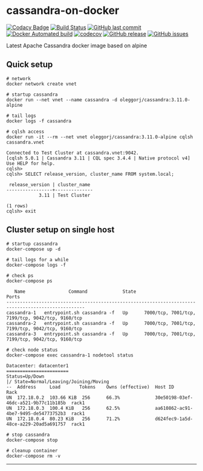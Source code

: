 # cassandra-on-docker

[![Codacy Badge](https://api.codacy.com/project/badge/Grade/6ea5114267b848cca9799603bbffa7bc)](https://app.codacy.com/app/oleggorj/cassandra-on-docker?utm_source=github.com&utm_medium=referral&utm_content=OlegGorj/cassandra-on-docker&utm_campaign=badger)
[![Build Status](https://travis-ci.org/OlegGorj/cassandra-on-docker.svg?branch=master)](https://travis-ci.org/OlegGorj/cassandra-on-docker)
[![GitHub last commit](https://img.shields.io/github/last-commit/google/skia.svg?branch=master)](https://travis-ci.org/OlegGorj/cassandra-on-docker)
[![Docker Automated build](https://img.shields.io/docker/automated/jrottenberg/ffmpeg.svg)](https://dockerbuildbadges.quelltext.eu/status.svg?organization=oleggorj&repository=cassandra-on-docker)
[![codecov](https://codecov.io/gh/OlegGorj/cassandra-on-docker/branch/master/graph/badge.svg)](https://codecov.io/gh/OlegGorj/cassandra-on-docker)
[![GitHub release](https://img.shields.io/github/release/OlegGorj/cassandra-on-docker.svg)](https://github.com/OlegGorj/cassandra-on-docker/releases)
[![GitHub issues](https://img.shields.io/github/issues/OlegGorj/cassandra-on-docker.svg)](https://github.com/OlegGorj/cassandra-on-docker/issues)


Latest Apache Cassandra docker image based on alpine


## Quick setup

```
# network
docker network create vnet

# startup cassandra
docker run --net vnet --name cassandra -d oleggorj/cassandra:3.11.0-alpine

# tail logs
docker logs -f cassandra

# cqlsh access
docker run -it --rm --net vnet oleggorj/cassandra:3.11.0-alpine cqlsh cassandra.vnet

Connected to Test Cluster at cassandra.vnet:9042.
[cqlsh 5.0.1 | Cassandra 3.11 | CQL spec 3.4.4 | Native protocol v4]
Use HELP for help.
cqlsh>
cqlsh> SELECT release_version, cluster_name FROM system.local;

 release_version | cluster_name
-----------------+--------------
            3.11 | Test Cluster

(1 rows)
cqlsh> exit
```

## Cluster setup on single host

```
# startup cassandra
docker-compose up -d

# tail logs for a while
docker-compose logs -f

# check ps
docker-compose ps

   Name                Command             State                        Ports                       
---------------------------------------------------------------------------------------------------
cassandra-1   entrypoint.sh cassandra -f   Up      7000/tcp, 7001/tcp, 7199/tcp, 9042/tcp, 9160/tcp
cassandra-2   entrypoint.sh cassandra -f   Up      7000/tcp, 7001/tcp, 7199/tcp, 9042/tcp, 9160/tcp
cassandra-3   entrypoint.sh cassandra -f   Up      7000/tcp, 7001/tcp, 7199/tcp, 9042/tcp, 9160/tcp

# check node status
docker-compose exec cassandra-1 nodetool status

Datacenter: datacenter1
=======================
Status=Up/Down
|/ State=Normal/Leaving/Joining/Moving
--  Address     Load       Tokens    Owns (effective)  Host ID                               Rack
UN  172.18.0.2  103.66 KiB  256      66.3%             30e50198-03ef-46dc-a521-9b77c11b185b  rack1
UN  172.18.0.3  100.4 KiB   256      62.5%             aa610862-ac91-4be7-9495-de54773752b3  rack1
UN  172.18.0.4  80.23 KiB   256      71.2%             d624fec9-1a5d-48ce-a229-20ad5a691757  rack1

# stop cassandra  
docker-compose stop

# cleanup container
docker-compose rm -v

```


---
